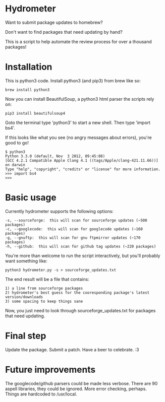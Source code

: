 
Hydrometer
==

Want to submit package updates to homebrew?

Don't want to find packages that need updating by hand?

This is a script to help automate the review process for over a thousand packages!

Installation
===

This is python3 code.  Install python3 (and pip3) from brew like so:

	brew install python3

Now you can install BeautifulSoup, a python3 html parser the scripts rely on:

	pip3 install beautifulsoup4

Goto the terminal type 'python3' to start a new shell.  Then type 'import bs4'.

If this looks like what you see (no angry messages about errors), you're good to go!

	$ python3
	Python 3.3.0 (default, Nov  3 2012, 09:45:08) 
	[GCC 4.2.1 Compatible Apple Clang 4.1 ((tags/Apple/clang-421.11.66))] on darwin
	Type "help", "copyright", "credits" or "license" for more information.
	>>> import bs4
	>>> 


Basic usage
===

Currently hydrometer supports the following options:

	-s, --sourceforge:  this will scan for sourceforge updates (~500 packages)
	-c, --googlecode:  this will scan for googlecode updates (~160 packages)
	-g, --gnuftp:  this will scan for gnu ftpmirror updates (~170 packages)
	-h, --github:  this will scan for github tag updates (~220 packages)

You're more than welcome to run the script interactively, but you'll probably want something like:

	python3 hydrometer.py -s > sourceforge_updates.txt

The end result will be a file that contains:

	1) a line from sourceforge packages
	2) hydrometer's best guess for the cooresponding package's latest version/downloads
	3) some spacing to keep things sane

Now, you just need to look through sourceforge_updates.txt for packages that need updating.


Final step
===

Update the package.  Submit a patch.  Have a beer to celebrate. :3


Future improvements
===

The googlecode/github parsers could be made less verbose.
There are 90 aspell libraries, they could be ignored.
More error checking, perhaps.
Things are hardcoded to /usr/local.



